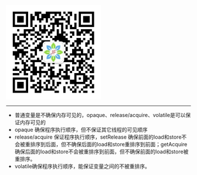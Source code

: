 ###

![jfound](./jfound.jpg)

---

- 普通变量是不确保内存可见的，opaque、release/acquire、volatile是可以保证内存可见的
- opaque 确保程序执行顺序，但不保证其它线程的可见顺序
- release/acquire 保证程序执行顺序，setRelease 确保前面的load和store不会被重排序到后面，但不确保后面的load和store重排序到前面；getAcquire 确保后面的load和store不会被重排序到前面，但不确保前面的load和store被重排序。
- volatile确保程序执行顺序，能保证变量之间的不被重排序。
